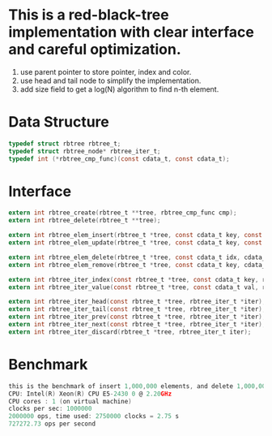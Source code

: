 # This is a red-black-tree implementation with clear interface and careful optimization.  
1.  use parent pointer to store pointer, index and color.
2.  use head and tail node to simplify the implementation.
3.  add size field to get a log(N) algorithm to find n-th element.

# Data Structure  
```c
typedef struct rbtree rbtree_t;  
typedef struct rbtree_node* rbtree_iter_t;  
typedef int (*rbtree_cmp_func)(const cdata_t, const cdata_t);  
```
# Interface  
```c
extern int rbtree_create(rbtree_t **tree, rbtree_cmp_func cmp);  
extern int rbtree_delete(rbtree_t **tree);  

extern int rbtree_elem_insert(rbtree_t *tree, const cdata_t key, const cdata_t val);  
extern int rbtree_elem_update(rbtree_t *tree, const cdata_t key, const cdata_t val);  

extern int rbtree_elem_delete(rbtree_t *tree, const cdata_t idx, cdata_t *val);  
extern int rbtree_elem_remove(rbtree_t *tree, const cdata_t key, cdata_t *val);  

extern int rbtree_iter_index(const rbtree_t *tree, const cdata_t key, rbtree_iter_t *iter);  
extern int rbtree_iter_value(const rbtree_t *tree, const cdata_t val, rbtree_iter_t *iter);  

extern int rbtree_iter_head(const rbtree_t *tree, rbtree_iter_t *iter);  
extern int rbtree_iter_tail(const rbtree_t *tree, rbtree_iter_t *iter);  
extern int rbtree_iter_prev(const rbtree_t *tree, rbtree_iter_t *iter);  
extern int rbtree_iter_next(const rbtree_t *tree, rbtree_iter_t *iter);  
extern int rbtree_iter_discard(rbtree_t *tree, rbtree_iter_t iter);  
```
# Benchmark  
```c
this is the benchmark of insert 1,000,000 elements, and delete 1,000,000 elements.
CPU: Intel(R) Xeon(R) CPU E5-2430 0 @ 2.20GHz
CPU cores : 1 (on virtual machine)
clocks per sec: 1000000
2000000 ops, time used: 2750000 clocks = 2.75 s
727272.73 ops per second
```


